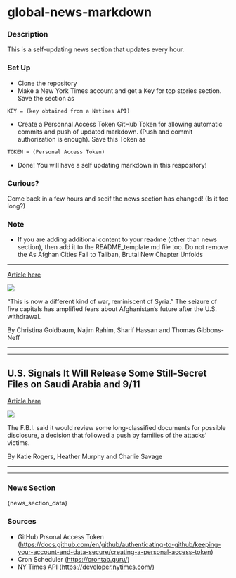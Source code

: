 # global-news-markdown

### Description 
This is a self-updating news section that updates every hour.

### Set Up 
* Clone the repository
* Make a New York Times account and get a Key for top stories section. Save the section as 
 ```
 KEY = (key obtained from a NYtimes API)
 ```
*  Create a Personnal Access Token GitHub Token for allowing automatic commits and push of updated markdown. (Push and commit authorization is enough). Save this Token as 
```
TOKEN = (Personal Access Token)
```
* Done! You will have a self updating markdown in this respository!

### Curious?
Come back in a few hours and seeif the news section has changed! (Is it too long?)

### Note
* If you are adding additional content to your readme (other than news section), then add it to the README_template.md file too. Do not remove the As Afghan Cities Fall to Taliban, Brutal New Chapter Unfolds
------------------------------------------------------------

[Article here](https://www.nytimes.com/2021/08/08/world/asia/taliban-kunduz-afghanistan.html)

[![](https://static01.nyt.com/images/2021/08/08/world/08kunduz/08kunduz-superJumbo.jpg)](https://www.nytimes.com/2021/08/08/world/asia/taliban-kunduz-afghanistan.html)

“This is now a different kind of war, reminiscent of Syria.” The seizure of five capitals has amplified fears about Afghanistan’s future after the U.S. withdrawal.

By Christina Goldbaum, Najim Rahim, Sharif Hassan and Thomas Gibbons-Neff

* * *

* * *

U.S. Signals It Will Release Some Still-Secret Files on Saudi Arabia and 9/11
-----------------------------------------------------------------------------

[Article here](https://www.nytimes.com/2021/08/09/us/politics/sept-11-saudi-arabia-biden.html)

[![](https://static01.nyt.com/images/2021/08/06/us/politics/06dc-attacks/merlin_176881176_8335782d-bf5b-4a97-932e-9d907535b0cc-superJumbo.jpg)](https://www.nytimes.com/2021/08/09/us/politics/sept-11-saudi-arabia-biden.html)

The F.B.I. said it would review some long-classified documents for possible disclosure, a decision that followed a push by families of the attacks’ victims.

By Katie Rogers, Heather Murphy and Charlie Savage

* * *

* * *

### News Section 
{news_section_data}


### Sources 
* GitHub Prsonal Access Token (https://docs.github.com/en/github/authenticating-to-github/keeping-your-account-and-data-secure/creating-a-personal-access-token)
* Cron Scheduler (https://crontab.guru/)
* NY Times API (https://developer.nytimes.com/)
